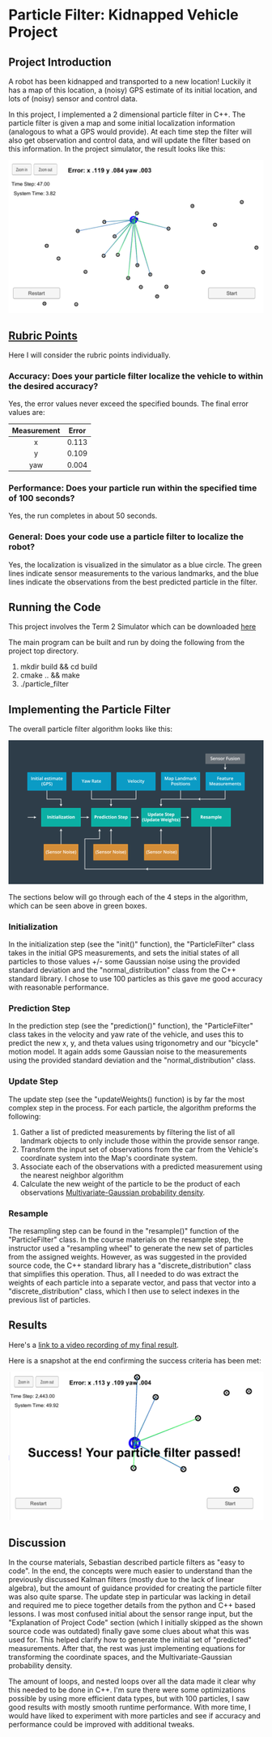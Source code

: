 # Particle Filter: Kidnapped Vehicle Project

[//]: # (Image References)
[image1]: ./doc/intro.png  "intro"
[image2]: ./doc/Filter_algo.png  "algo"
[image3]: ./doc/result.png  "result"

## Project Introduction
A robot has been kidnapped and transported to a new location! Luckily it has a map of this location, a (noisy) GPS estimate of its initial location, and lots of (noisy) sensor and control data. 

In this project, I implemented a 2 dimensional particle filter in C++. The particle filter is given a map and some initial localization information (analogous to what a GPS would provide). At each time step the filter will also get observation and control data, and will update the filter based on this information.  In the project simulator, the result looks like this:

![alt text][image1]

## [Rubric Points](https://review.udacity.com/#!/rubrics/747/view)

Here I will consider the rubric points individually.  

### Accuracy: Does your particle filter localize the vehicle to within the desired accuracy?

Yes, the error values never exceed the specified bounds.  The final error values are:

| Measurement |  Error  |
|:-----------:|:-------:|
|      x      |  0.113  |
|      y      |  0.109  |
|     yaw     |  0.004  |

### Performance: Does your particle run within the specified time of 100 seconds?

Yes, the run completes in about 50 seconds.

### General: Does your code use a particle filter to localize the robot?

Yes, the localization is visualized in the simulator as a blue circle.  The green lines indicate sensor measurements to the various landmarks, and the blue lines indicate the observations from the best predicted particle in the filter. 

## Running the Code
This project involves the Term 2 Simulator which can be downloaded [here](https://github.com/udacity/self-driving-car-sim/releases)

The main program can be built and run by doing the following from the project top directory.

1. mkdir build && cd build
2. cmake .. && make
3. ./particle_filter

## Implementing the Particle Filter

The overall particle filter algorithm looks like this:

![alt text][image2]

The sections below will go through each of the 4 steps in the algorithm, which can be seen above in green boxes. 

### Initialization 

In the initialization step (see the "init()" function), the "ParticleFilter" class takes in the initial GPS measurements, and sets the initial states of all particles to those values +/- some Gaussian noise using the provided standard deviation and the "normal_distribution" class from the C++ standard library.  I chose to use 100 particles as this gave me good accuracy with reasonable performance.  

### Prediction Step 

In the prediction step (see the "prediction()" function), the "ParticleFilter" class takes in the velocity and yaw rate of the vehicle, and uses this to predict the new x, y, and theta values using trigonometry and our "bicycle" motion model.  It again adds some Gaussian noise to the measurements using the provided standard deviation and the "normal_distribution" class.

### Update Step 

The update step (see the "updateWeights() function) is by far the most complex step in the process.  For each particle, the algorithm preforms the following:
1. Gather a list of predicted measurements by filtering the list of all landmark objects to only include those within the provide sensor range.
2. Transform the input set of observations from the car from the Vehicle's coordinate system into the Map's coordinate system.  
3. Associate each of the observations with a predicted measurement using the nearest neighbor algorithm
4. Calculate the new weight of the particle to be the product of each observations [Multivariate-Gaussian probability density](https://en.wikipedia.org/wiki/Multivariate_normal_distribution).

### Resample 

The resampling step can be found in the "resample()" function of the "ParticleFilter" class.  In the course materials on the resample step, the instructor used a "resampling wheel" to generate the new set of particles from the assigned weights.  However, as was suggested in the provided source code, the C++ standard library has a "discrete_distribution" class that simplifies this operation.  Thus, all I needed to do was extract the weights of each particle into a separate vector, and pass that vector into a "discrete_distribution" class, which I then use to select indexes in the previous list of particles.

## Results

Here's a [link to a video recording of my final result](./project_recording.mp4).  

Here is a snapshot at the end confirming the success criteria has been met:

![alt text][image3]

## Discussion

In the course materials, Sebastian described particle filters as "easy to code".  In the end, the concepts were much easier to understand than the previously discussed Kalman filters (mostly due to the lack of linear algebra), but the amount of guidance provided for creating the particle filter was also quite sparse.  The update step in particular was lacking in detail and required me to piece together details from the python and C++ based lessons.  I was most confused initial about the sensor range input, but the "Explanation of Project Code" section (which I initially skipped as the shown source code was outdated) finally gave some clues about what this was used for.  This helped clarify how to generate the initial set of "predicted" measurements. After that, the rest was just implementing equations for transforming the coordinate spaces, and the Multivariate-Gaussian probability density.  

The amount of loops, and nested loops over all the data made it clear why this needed to be done in C++.  I'm sure there were some optimizations possible by using more efficient data types, but with 100 particles, I saw good results with mostly smooth runtime performance. With more time, I would have liked to experiment with more particles and see if accuracy and performance could be improved with additional tweaks.  